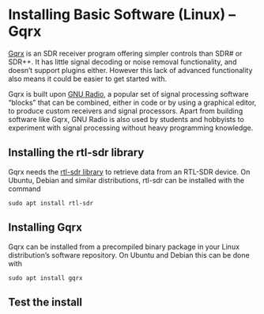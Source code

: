 # Installing Basic Software (Linux) – Gqrx

[Gqrx](https://gqrx.dk/) is an SDR receiver program offering simpler controls than SDR# or SDR++. It has little signal decoding or noise removal functionality, and doesn’t support plugins either. However this lack of advanced functionality also means it could be easier to get started with.

Gqrx is built upon [GNU Radio](https://www.gnuradio.org/), a popular set of signal processing software “blocks” that can be combined, either in code or by using a graphical editor, to produce custom receivers and signal processors. Apart from building software like Gqrx, GNU Radio is also used by students and hobbyists to experiment with signal processing without heavy programming knowledge.

## Installing the rtl-sdr library

Gqrx needs the [rtl-sdr library](https://github.com/osmocom/rtl-sdr) to retrieve data from an RTL-SDR device. On Ubuntu, Debian and similar distributions, rtl-sdr can be installed with the command

```
sudo apt install rtl-sdr
```

## Installing Gqrx

Gqrx can be installed from a precompiled binary package in your Linux distribution’s software repository. On Ubuntu and Debian this can be done with

```
sudo apt install gqrx
```

## Test the install

